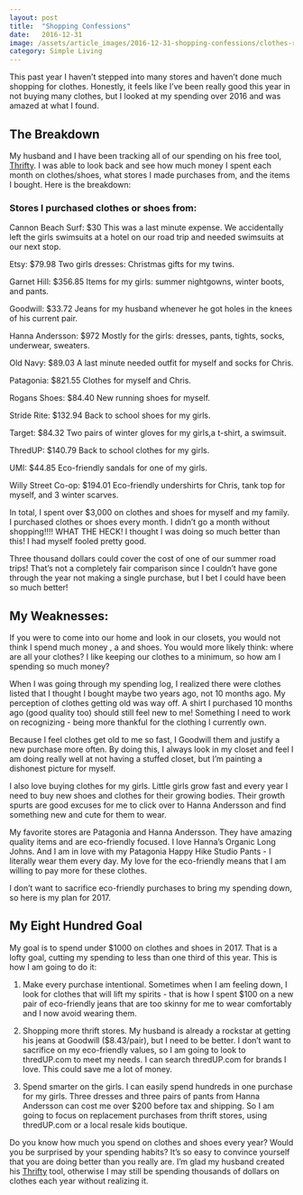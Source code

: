 ```yaml
---
layout: post
title:  "Shopping Confessions"
date:   2016-12-31
image: /assets/article_images/2016-12-31-shopping-confessions/clothes-rack.jpg
category: Simple Living
---
```


This past year I haven’t stepped into many stores and haven’t done much shopping for clothes. Honestly, it feels like I’ve been really good this year in not buying many clothes, but I looked at my spending over 2016 and was amazed at what I found.

## The Breakdown

My husband and I have been tracking all of our spending on his free tool, [Thrifty](http://tools.keepthrifty.com). I was able to look back and see how much money I spent each month on clothes/shoes, what stores I made purchases from, and the items I bought. Here is the breakdown:

### Stores I purchased clothes or shoes from:

Cannon Beach Surf: $30
This was a last minute expense. We accidentally left the girls swimsuits at a hotel on our road trip and needed swimsuits at our next stop.

Etsy: $79.98
Two girls dresses: Christmas gifts for my twins.

Garnet Hill: $356.85
Items for my girls: summer nightgowns, winter boots, and pants.

Goodwill: $33.72
Jeans for my husband whenever he got holes in the knees of his current pair.

Hanna Andersson: $972
Mostly for the girls: dresses, pants, tights, socks, underwear, sweaters.

Old Navy: $89.03
A last minute needed outfit for myself and socks for Chris.

Patagonia: $821.55
Clothes for myself and Chris.

Rogans Shoes: $84.40
New running shoes for myself.

Stride Rite: $132.94
Back to school shoes for my girls.

Target: $84.32
Two pairs of winter gloves for my girls,a t-shirt, a swimsuit.

ThredUP: $140.79
Back to school clothes for my girls.

UMI: $44.85
Eco-friendly sandals for one of my girls.

Willy Street Co-op: $194.01
Eco-friendly undershirts for Chris, tank top for myself, and 3 winter scarves.

In total, I spent over $3,000 on clothes and shoes for myself and my family. I purchased clothes or shoes every month. I didn’t go a month without shopping!!!! WHAT THE HECK! I thought I was doing so much better than this! I had myself fooled pretty good.

Three thousand dollars could cover the cost of one of our summer road trips! That’s not a completely fair comparison since I couldn’t have gone through the year not making a single purchase, but I bet I could have been so much better!

## My Weaknesses:

If you were to come into our home and look in our closets, you would not think I spend much money , a and shoes. You would more likely think: where are all your clothes? I like keeping our clothes to a minimum, so how am I spending so much money?

When I was going through my spending log, I realized there were clothes listed that I thought I bought maybe two years ago, not 10 months ago. My perception of clothes getting old was way off. A shirt I purchased 10 months ago (good quality too) should still feel new to me! Something I need to work on recognizing - being more thankful for the clothing I currently own.

Because I feel clothes get old to me so fast, I Goodwill them and justify a new purchase more often. By doing this, I always look in my closet and feel I am doing really well at not having a stuffed closet, but I’m painting a dishonest picture for myself.

I also love buying clothes for my girls. Little girls grow fast and every year I need to buy new shoes and clothes for their growing bodies. Their growth spurts are good excuses for me to click over to Hanna Andersson and find something new and cute for them to wear.

My favorite stores are Patagonia and Hanna Andersson. They have amazing quality items and are eco-friendly focused. I love Hanna’s Organic Long Johns. And I am in love with my Patagonia Happy Hike Studio Pants - I literally wear them every day. My love for the eco-friendly means that I am willing to pay more for these clothes.

I don’t want to sacrifice eco-friendly purchases to bring my spending down, so here is my plan for 2017.

## My Eight Hundred Goal

My goal is to spend under $1000 on clothes and shoes in 2017. That is a lofty goal, cutting my spending to less than one third of this year. This is how I am going to do it:

1. Make every purchase intentional. Sometimes when I am feeling down, I look for clothes that will lift my spirits - that is how I spent $100 on a new pair of eco-friendly jeans that are too skinny for me to wear comfortably and I now avoid wearing them.

2. Shopping more thrift stores. My husband is already a rockstar at getting his jeans at Goodwill ($8.43/pair), but I need to be better. I don’t want to sacrifice on my eco-friendly values, so I am going to look to thredUP.com to meet my needs. I can search thredUP.com for brands I love. This could save me a lot of money.

3. Spend smarter on the girls. I can easily spend hundreds in one purchase for my girls. Three dresses and three pairs of pants from Hanna Andersson can cost me over $200 before tax and shipping. So I am going to focus on replacement purchases from thrift stores, using thredUP.com or a local resale kids boutique.

Do you know how much you spend on clothes and shoes every year? Would you be surprised by your spending habits? It’s so easy to convince yourself that you are doing better than you really are. I’m glad my husband created his [Thrifty](http://tools.keepthrifty.com) tool, otherwise I may still be spending thousands of dollars on clothes each year without realizing it.
